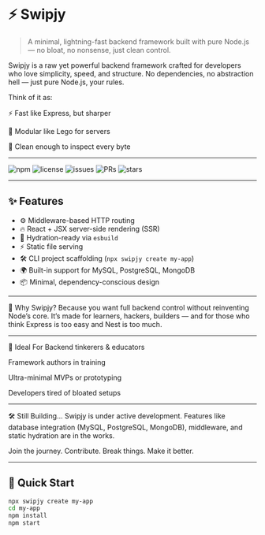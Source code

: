# ⚡️ Swipjy

> A minimal, lightning-fast backend framework built with pure Node.js — no bloat, no nonsense, just clean control.

Swipjy is a raw yet powerful backend framework crafted for developers who love simplicity, speed, and structure. No dependencies, no abstraction hell — just pure Node.js, your rules.

Think of it as:

⚡ Fast like Express, but sharper

🧩 Modular like Lego for servers

🧼 Clean enough to inspect every byte

---

![npm](https://img.shields.io/npm/v/swipjy?color=blue)
![license](https://img.shields.io/github/license/joss12/swipjy)
![issues](https://img.shields.io/github/issues/joss12/swipjy)
![PRs](https://img.shields.io/github/issues-pr/joss12/swipjy)
![stars](https://img.shields.io/github/stars/joss12/swipjy?style=social)

---

## ✨ Features

- ⚙️ Middleware-based HTTP routing
- 🔥 React + JSX server-side rendering (SSR)
- 🔁 Hydration-ready via `esbuild`
- ⚡️ Static file serving
- 🛠 CLI project scaffolding (`npx swipjy create my-app`)
- 🌍 Built-in support for MySQL, PostgreSQL, MongoDB
- 📦 Minimal, dependency-conscious design

---

🧠 Why Swipjy?
Because you want full backend control without reinventing Node’s core. It’s made for learners, hackers, builders — and for those who think Express is too easy and Nest is too much.

---


🧪 Ideal For
Backend tinkerers & educators

Framework authors in training

Ultra-minimal MVPs or prototyping

Developers tired of bloated setups

---


🛠️ Still Building...
Swipjy is under active development. Features like database integration (MySQL, PostgreSQL, MongoDB), middleware, and static hydration are in the works.

Join the journey. Contribute. Break things. Make it better.

---


## 🚀 Quick Start

```bash
npx swipjy create my-app
cd my-app
npm install
npm start

